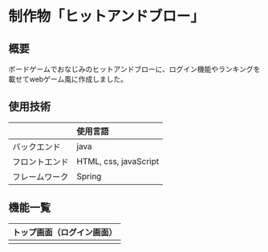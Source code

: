 # 制作物「ヒットアンドブロー」

## 概要
ボードゲームでおなじみのヒットアンドブローに、ログイン機能やランキングを載せてwebゲーム風に作成しました。

## 使用技術

||使用言語|
|:---|:---|
|バックエンド|java|
|フロントエンド|HTML, css, javaScript|
|フレームワーク|Spring|

## 機能一覧

|トップ画面（ログイン画面）|
|-----|
||
